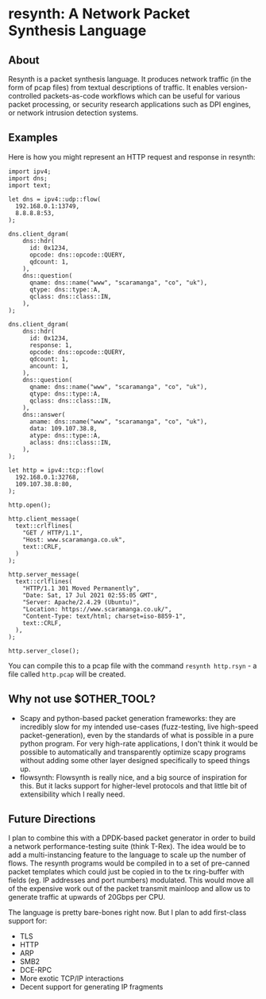 # resynth: A Network Packet Synthesis Language

## About
Resynth is a packet synthesis language. It produces network traffic (in the
form of pcap files) from textual descriptions of traffic. It enables
version-controlled packets-as-code workflows which can be useful for various
packet processing, or security research applications such as DPI engines, or
network intrusion detection systems.


## Examples
Here is how you might represent an HTTP request and response in resynth:

```
import ipv4;
import dns;
import text;

let dns = ipv4::udp::flow(
  192.168.0.1:13749,
  8.8.8.8:53,
);

dns.client_dgram(
    dns::hdr(
      id: 0x1234,
      opcode: dns::opcode::QUERY,
      qdcount: 1,
    ),
    dns::question(
      qname: dns::name("www", "scaramanga", "co", "uk"),
      qtype: dns::type::A,
      qclass: dns::class::IN,
    ),
);

dns.client_dgram(
    dns::hdr(
      id: 0x1234,
      response: 1,
      opcode: dns::opcode::QUERY,
      qdcount: 1,
      ancount: 1,
    ),
    dns::question(
      qname: dns::name("www", "scaramanga", "co", "uk"),
      qtype: dns::type::A,
      qclass: dns::class::IN,
    ),
    dns::answer(
      aname: dns::name("www", "scaramanga", "co", "uk"),
      data: 109.107.38.8,
      atype: dns::type::A,
      aclass: dns::class::IN,
    ),
);

let http = ipv4::tcp::flow(
  192.168.0.1:32768,
  109.107.38.8:80,
);

http.open();

http.client_message(
  text::crlflines(
    "GET / HTTP/1.1",
    "Host: www.scaramanga.co.uk",
    text::CRLF,
  )
);

http.server_message(
  text::crlflines(
    "HTTP/1.1 301 Moved Permanently",
    "Date: Sat, 17 Jul 2021 02:55:05 GMT",
    "Server: Apache/2.4.29 (Ubuntu)",
    "Location: https://www.scaramanga.co.uk/",
    "Content-Type: text/html; charset=iso-8859-1",
    text::CRLF,
  ),
);

http.server_close();
```

You can compile this to a pcap file with the command `resynth http.rsyn` - a
file called `http.pcap` will be created.


## Why not use $OTHER\_TOOL?
- Scapy and python-based packet generation frameworks: they are incredibly slow
  for my intended use-cases (fuzz-testing, live high-speed packet-generation),
  even by the standards of what is possible in a pure python program. For very
  high-rate applications, I don't think it would be possible to automatically
  and transparently optimize scapy programs without adding some other layer
  designed specifically to speed things up.
- flowsynth: Flowsynth is really nice, and a big source of inspiration for
  this. But it lacks support for higher-level protocols and that little bit of
  extensibility which I really need.


## Future Directions
I plan to combine this with a DPDK-based packet generator in order to build a
network performance-testing suite (think T-Rex). The idea would be to add a
multi-instancing feature to the language to scale up the number of flows. The
resynth programs would be compiled in to a set of pre-canned packet templates
which could just be copied in to the tx ring-buffer with fields (eg. IP
addresses and port numbers) modulated. This would move all of the expensive
work out of the packet transmit mainloop and allow us to generate traffic at
upwards of 20Gbps per CPU.

The language is pretty bare-bones right now. But I plan to add first-class support for:
- TLS
- HTTP
- ARP
- SMB2
- DCE-RPC
- More exotic TCP/IP interactions
- Decent support for generating IP fragments

